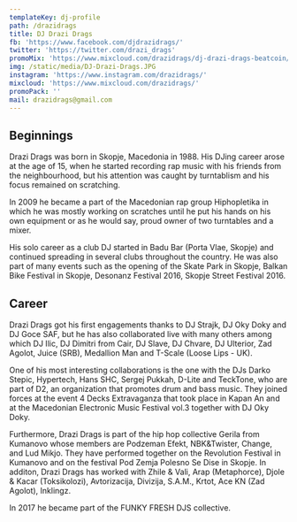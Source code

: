 ```yaml
---
templateKey: dj-profile
path: /drazidrags
title: DJ Drazi Drags
fb: 'https://www.facebook.com/djdrazidrags/'
twitter: 'https://twitter.com/drazi_drags'
promoMix: 'https://www.mixcloud.com/drazidrags/dj-drazi-drags-beatcoin/'
img: /static/media/DJ-Drazi-Drags.JPG
instagram: 'https://www.instagram.com/drazidrags/'
mixcloud: 'https://www.mixcloud.com/drazidrags/'
promoPack: ''
mail: drazidrags@gmail.com
---
```

## Beginnings

Drazi Drags was born in Skopje, Macedonia in 1988. His DJing career arose at the age of 15, when he started recording rap music with his friends from the neighbourhood, but his attention was caught by turntablism and his focus remained on scratching.



In 2009 he became a part of the Macedonian rap group Hiphopletika in which he was mostly working on scratches until he put his hands on his own equipment or as he would say, proud owner of two turntables and a mixer.

His solo career as a club DJ started in Badu Bar (Porta Vlae, Skopje) and continued spreading in several clubs throughout the country. He was also part of many events such as the opening of the Skate Park in Skopje, Balkan Bike Festival in Skopje, Desonanz Festival 2016, Skopje Street Festival 2016.



## Career

Drazi Drags got his first engagements thanks to DJ Strajk, DJ Oky Doky and DJ Goce SAF, but he has also collaborated live with many others among which DJ Ilic, DJ Dimitri from Cair, DJ Slave, DJ Chvare, DJ Ulterior, Zad Agolot, Juice (SRB), Medallion Man and T-Scale (Loose Lips - UK).



One of his most interesting collaborations is the one with the DJs Darko Stepic, Hypertech, Hans SHC, Sergej Pukkah, D-Lite and TeckTone, who are part of D2, an organization that promotes drum and bass music. They joined forces at the event 4 Decks Extravaganza that took place in Kapan An and at the Macedonian Electronic Music Festival vol.3 together with DJ Oky Doky.



Furthermore, Drazi Drags is part of the hip hop collective Gerila from Kumanovo whose members are Podzeman Efekt, NBK&Twister, Change, and Lud Mikjo. They have performed together on the Revolution Festival in Kumanovo and on the festival Pod Zemja Polesno Se Dise in Skopje. In additon, Drazi Drags has worked with Zhile & Vali, Arap (Metaphorce), Djole & Kacar (Toksikolozi), Avtorizacija, Divizija, S.A.M., Krtot, Ace KN (Zad Agolot), Inklingz.



In 2017 he became part of the FUNKY FRESH DJS collective.
